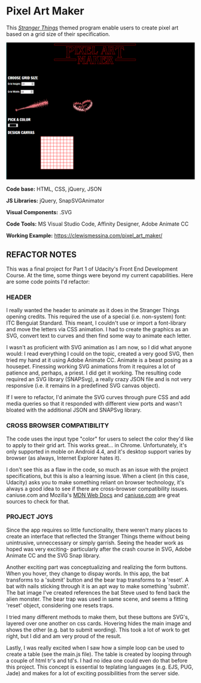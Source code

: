 ﻿
# Pixel Art Maker

This <a href="https://www.netflix.com/title/80057281" target="_blank">*Stranger Things*</a> themed program enable users to create pixel art based on a grid size of their specification.

![](https://raw.githubusercontent.com/CLewisMessina/Udacity_PixelArtMaker/master/pixel_art_maker/img/PAM.png)

**Code base:** HTML, CSS, jQuery, JSON

**JS Libraries:** jQuery, SnapSVGAnimator

**Visual Components:** .SVG

**Code Tools:** MS Visual Studio Code, Affinity Designer, Adobe Animate CC

**Working Example:** https://clewismessina.com/pixel_art_maker/




## REFACTOR NOTES

This was a final project for Part 1 of Udacity's Front End Development Course. At the time, some things were beyond my current capabilities. Here are some code points I'd refactor:

### HEADER
I really wanted the header to animate as it does in the Stranger Things opening credits. This required the use of a special (i.e. non-system) font: ITC Benguiat Standard. This meant, I couldn't use or import a font-library and move the letters via CSS animation. I had to create the graphics as an SVG, convert text to curves and then find some way to animate each letter.

I wasn't as proficient with SVG animation as I am now, so I did what anyone would: I read everything I could on the topic, created a very good SVG, then tried my hand at it using Adobe Animate CC. Animate is a beast posing as a housepet. Finessing working SVG animations from it requires a lot of patience and, perhaps, a priest. I did get it working. The resulting code required an SVG library (SNAPSvg), a really crazy JSON file and is not very responsive (i.e. it remains in a predefined SVG canvas object).

If I were to refactor, I'd animate the SVG curves through pure CSS and add media queries so that it responded with different view ports and wasn't bloated with the additional JSON and SNAPSvg library.


### CROSS BROWSER COMPATIBILITY
The code uses the input type "color" for users to select the color they'd like to apply to their grid art. This works great... in Chrome. Unfortunately, it's only supported in moble on Android 4.4, and it's desktop support varies by browser (as always, Internet Explorer hates it).

I don't see this as a flaw in the code, so much as an issue with the project specifications, but this is also a learning issue. When a client (in this case, Udacity) asks you to make something reliant on browser technology, it's always a good idea to see if there are cross-browser compatibility issues. caniuse.com and Mozilla's <a href="https://developer.mozilla.org/en-US/" target="_blank">MDN Web Docs</a> and <a href="https://caniuse.com/" target="_blank">caniuse.com</a> are great sources to check for that.


### PROJECT JOYS
Since the app requires so little functionality, there weren't many places to create an interface that reflected the Stranger Things theme without being unintrusive, unneccessary or simply garrish. Seeing the header work as hoped was very exciting- particularly after the crash course in SVG, Adobe Animate CC and the SVG Snap library. 

Another exciting part was conceptualizing and realizing the form buttons. When you hover, they change to dispay words. In this app, the bat transforms to a 'submit' button and the bear trap transforms to a 'reset'. A bat with nails sticking through it is an apt way to make something 'submit'. The bat image I've created references the bat Steve used to fend back the alien monster. The bear trap was used in same scene, and seems a fitting 'reset' object, considering one resets traps.

I tried many different methods to make them, but these buttons are SVG's, layered over one another on css cards. Hovering hides the main image and shows the other (e.g. bat to submit wording). This took a lot of work to get right, but I did and am very proud of the result.

Lastly, I was really excited when I saw how a simple loop can be used to create a table (see the main.js file). The table is created by looping through a couple of html tr's and td's. I had no idea one could even do that before this project. This concept is essential to teplating languages (e.g. EJS, PUG, Jade) and makes for a lot of exciting possibilities from the server side. 

